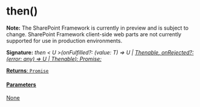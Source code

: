 # then()
**Note:** The SharePoint Framework is currently in preview and is subject to change. SharePoint Framework client-side web parts are not currently supported for use in production environments.





**Signature:** _then < U >(onFulfilled?: (value: T) => U | [Thenable](../../web-apis/interface/thenable.md)<U>, onRejected?: (error: any) => U | Thenable<U>): [Promise](../../web-apis/class/promise.md)<U>;_

**Returns**: [`Promise`](../../web-apis/class/promise.md)<U>





#### Parameters
None



